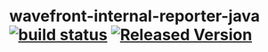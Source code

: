 # wavefront-internal-reporter-java [![build status][ci-img]][ci] [![Released Version][maven-img]][maven]

[ci-img]: https://travis-ci.com/wavefrontHQ/wavefront-internal-reporter-java.svg?branch=master
[ci]: https://travis-ci.com/wavefrontHQ/wavefront-internal-reporter-java
[maven-img]: https://img.shields.io/maven-central/v/com.wavefront/wavefront-internal-reporter-java.svg?maxAge=604800
[maven]: http://search.maven.org/#search%7Cga%7C1%7Cwavefront-internal-reporter-java
